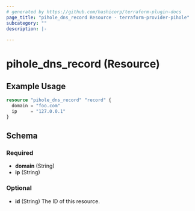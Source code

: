 ```yaml
---
# generated by https://github.com/hashicorp/terraform-plugin-docs
page_title: "pihole_dns_record Resource - terraform-provider-pihole"
subcategory: ""
description: |-
  
---
```


# pihole_dns_record (Resource)



## Example Usage

```terraform
resource "pihole_dns_record" "record" {
  domain = "foo.com"
  ip     = "127.0.0.1"
}
```

<!-- schema generated by tfplugindocs -->
## Schema

### Required

- **domain** (String)
- **ip** (String)

### Optional

- **id** (String) The ID of this resource.


